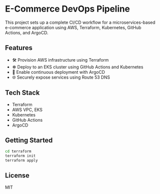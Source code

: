 # E-Commerce DevOps Pipeline

This project sets up a complete CI/CD workflow for a microservices-based e-commerce application using AWS, Terraform, Kubernetes, GitHub Actions, and ArgoCD.

## Features

- 🛠 Provision AWS infrastructure using Terraform
- ☸️ Deploy to an EKS cluster using GitHub Actions and Kubernetes
- 🚀 Enable continuous deployment with ArgoCD
- 🌐 Securely expose services using Route 53 DNS

## Tech Stack

- Terraform
- AWS VPC, EKS
- Kubernetes
- GitHub Actions
- ArgoCD

## Getting Started

```bash
cd terraform
terraform init
terraform apply
```

## License

MIT